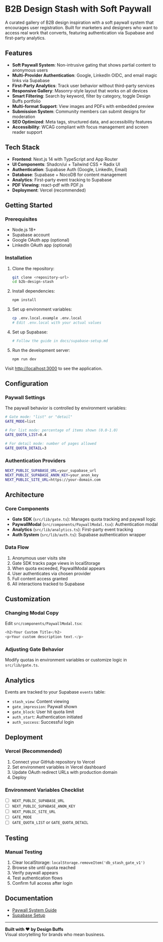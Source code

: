 # B2B Design Stash with Soft Paywall

A curated gallery of B2B design inspiration with a soft paywall system that encourages user registration. Built for marketers and designers who want to access real work that converts, featuring authentication via Supabase and first-party analytics.

## Features

- **Soft Paywall System**: Non-intrusive gating that shows partial content to anonymous users
- **Multi-Provider Authentication**: Google, LinkedIn OIDC, and email magic links via Supabase
- **First-Party Analytics**: Track user behavior without third-party services
- **Responsive Gallery**: Masonry-style layout that works on all devices
- **Smart Filtering**: Search by keyword, filter by category, toggle Design Buffs portfolio
- **Multi-format Support**: View images and PDFs with embedded preview
- **Submission System**: Community members can submit designs for moderation
- **SEO Optimized**: Meta tags, structured data, and accessibility features
- **Accessibility**: WCAG compliant with focus management and screen reader support

## Tech Stack

- **Frontend**: Next.js 14 with TypeScript and App Router
- **UI Components**: Shadcn/ui + Tailwind CSS + Radix UI
- **Authentication**: Supabase Auth (Google, LinkedIn, Email)
- **Database**: Supabase + NocoDB for content management
- **Analytics**: First-party event tracking to Supabase
- **PDF Viewing**: react-pdf with PDF.js
- **Deployment**: Vercel (recommended)

## Getting Started

### Prerequisites

- Node.js 18+ 
- Supabase account
- Google OAuth app (optional)
- LinkedIn OAuth app (optional)

### Installation

1. Clone the repository:
   ```bash
   git clone <repository-url>
   cd b2b-design-stash
   ```

2. Install dependencies:
   ```bash
   npm install
   ```

3. Set up environment variables:
   ```bash
   cp .env.local.example .env.local
   # Edit .env.local with your actual values
   ```

4. Set up Supabase:
   ```bash
   # Follow the guide in docs/supabase-setup.md
   ```

5. Run the development server:
   ```bash
   npm run dev
   ```

Visit [http://localhost:3000](http://localhost:3000) to see the application.

## Configuration

### Paywall Settings

The paywall behavior is controlled by environment variables:

```bash
# Gate mode: "list" or "detail"
GATE_MODE=list

# For list mode: percentage of items shown (0.0-1.0)  
GATE_QUOTA_LIST=0.4

# For detail mode: number of pages allowed
GATE_QUOTA_DETAIL=3
```

### Authentication Providers

```bash
NEXT_PUBLIC_SUPABASE_URL=your_supabase_url
NEXT_PUBLIC_SUPABASE_ANON_KEY=your_anon_key
NEXT_PUBLIC_SITE_URL=https://your-domain.com
```

## Architecture

### Core Components

- **Gate SDK** (`src/lib/gate.ts`): Manages quota tracking and paywall logic
- **PaywallModal** (`src/components/PaywallModal.tsx`): Authentication modal
- **Analytics** (`src/lib/analytics.ts`): First-party event tracking
- **Auth System** (`src/lib/auth.ts`): Supabase authentication wrapper

### Data Flow

1. Anonymous user visits site
2. Gate SDK tracks page views in localStorage
3. When quota exceeded, PaywallModal appears
4. User authenticates via chosen provider
5. Full content access granted
6. All interactions tracked to Supabase

## Customization

### Changing Modal Copy

Edit `src/components/PaywallModal.tsx`:

```typescript
<h2>Your Custom Title</h2>
<p>Your custom description text.</p>
```

### Adjusting Gate Behavior

Modify quotas in environment variables or customize logic in `src/lib/gate.ts`.

## Analytics

Events are tracked to your Supabase `events` table:

- `stash_view`: Content viewing
- `gate_impression`: Paywall shown  
- `gate_block`: User hit quota limit
- `auth_start`: Authentication initiated
- `auth_success`: Successful login

## Deployment

### Vercel (Recommended)

1. Connect your GitHub repository to Vercel
2. Set environment variables in Vercel dashboard
3. Update OAuth redirect URLs with production domain
4. Deploy

### Environment Variables Checklist

- [ ] `NEXT_PUBLIC_SUPABASE_URL`
- [ ] `NEXT_PUBLIC_SUPABASE_ANON_KEY`
- [ ] `NEXT_PUBLIC_SITE_URL`
- [ ] `GATE_MODE`
- [ ] `GATE_QUOTA_LIST` or `GATE_QUOTA_DETAIL`

## Testing

### Manual Testing

1. Clear localStorage: `localStorage.removeItem('db_stash_gate_v1')`
2. Browse site until quota reached
3. Verify paywall appears
4. Test authentication flows
5. Confirm full access after login

## Documentation

- [Paywall System Guide](docs/gate.md)
- [Supabase Setup](docs/supabase-setup.md)

---

**Built with ❤️ by Design Buffs**  
Visual storytelling for brands who mean business.